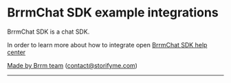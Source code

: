 # BrrmChat SDK example integrations

BrrmChat SDK is a chat SDK.

In order to learn more about how to integrate open [BrrmChat SDK help center]((https://www.brrm.eu/#about-us))

[Made by Brrm team](https://www.brrm.eu/#about-us) ([contact@storifyme.com]([contact@storifyme.com](https://www.brrm.eu/#contact-us)))

-----


